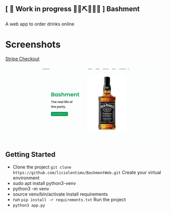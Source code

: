 ## \[ 🚧 Work in progress 👷‍♀️⛏👷🔧️🚧 \] Bashment

A web app to order drinks online

# Screenshots

<!-- [Landing Page](https://github.com/liciolentimo/BashmentWeb/blob/master/screen1.png) -->

[Stripe Checkout](https://github.com/liciolentimo/BashmentWeb/blob/master/screen2.png)

![Landing Page](https://github.com/liciolentimo/BashmentWeb/blob/master/screen1.png "Landing Page")


## Getting Started

- Clone the project `git clone https://github.com/liciolentimo/BashmentWeb.git`
Create your virtual environment
- sudo apt install python3-venv
- python3 -m venv
- source venv/bin/activate
Install requirements
- run `pip install -r requirements.txt`
Run the project
- `python3 app.py`


